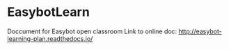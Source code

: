 # EasybotLearn
Doccument for Easybot open classroom
Link to online doc: http://easybot-learning-plan.readthedocs.io/
